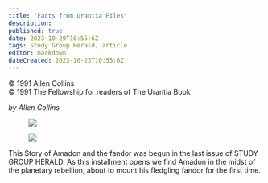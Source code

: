```yaml
---
title: "Facts from Urantia Files"
description: 
published: true
date: 2023-10-29T10:55:6Z
tags: Study Group Herald, article
editor: markdown
dateCreated: 2023-10-23T10:55:6Z
---
```


<p class="v-card v-sheet theme--light gray lighten-3 px-2">© 1991 Allen Collins<br>© 1991 The Fellowship for readers of The Urantia Book</p>

_by Allen Collins_

<figure id="Figure_1" class="image urantiapedia">
<img src="/image/article/Study_Group_Herald/Amadon1.jpg">
</figure>

<figure id="Figure_1" class="image urantiapedia">
<img src="/image/article/Study_Group_Herald/Amadon2.jpg">
</figure>

This Story of Amadon and the fandor was begun in the last issue of STUDY GROUP HERALD. As this installment opens we find Amadon in the midst of the planetary rebellion, about to mount his fledgling fandor for the first time.